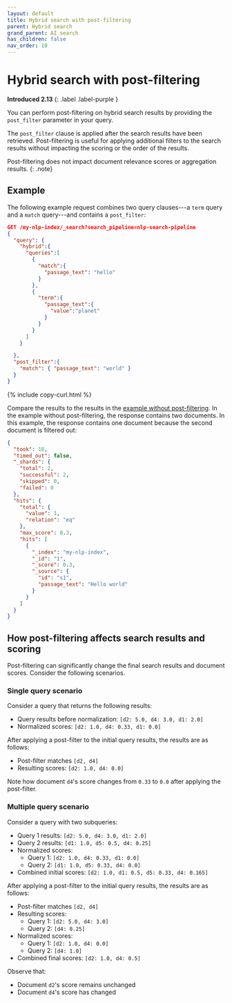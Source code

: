 ```yaml
---
layout: default
title: Hybrid search with post-filtering
parent: Hybrid search
grand_parent: AI search
has_children: false
nav_order: 10
---
```


# Hybrid search with post-filtering
**Introduced 2.13**
{: .label .label-purple }

You can perform post-filtering on hybrid search results by providing the `post_filter` parameter in your query.

The `post_filter` clause is applied after the search results have been retrieved. Post-filtering is useful for applying additional filters to the search results without impacting the scoring or the order of the results. 

Post-filtering does not impact document relevance scores or aggregation results.
{: .note}

## Example

The following example request combines two query clauses---a `term` query and a `match` query---and contains a `post_filter`:

```json
GET /my-nlp-index/_search?search_pipeline=nlp-search-pipeline
{
  "query": {
    "hybrid":{
      "queries":[
        {
          "match":{
            "passage_text": "hello"
          }
        },
        {
          "term":{
            "passage_text":{
              "value":"planet"
            }
          }
        }
      ]
    }

  },
  "post_filter":{
    "match": { "passage_text": "world" }
  }
}
```
{% include copy-curl.html %}

Compare the results to the results in the [example without post-filtering]({{site.url}}{{site.baseurl}}/vector-search/ai-search/hybrid-search/#example-combining-a-match-query-and-a-term-query). In the example without post-filtering, the response contains two documents. In this example, the response contains one document because the second document is filtered out:

```json
{
  "took": 18,
  "timed_out": false,
  "_shards": {
    "total": 2,
    "successful": 2,
    "skipped": 0,
    "failed": 0
  },
  "hits": {
    "total": {
      "value": 1,
      "relation": "eq"
    },
    "max_score": 0.3,
    "hits": [
      {
        "_index": "my-nlp-index",
        "_id": "1",
        "_score": 0.3,
        "_source": {
          "id": "s1",
          "passage_text": "Hello world"
        }
      }
    ]
  }
}
```

## How post-filtering affects search results and scoring

Post-filtering can significantly change the final search results and document scores. Consider the following scenarios.

### Single query scenario

Consider a query that returns the following results:
- Query results before normalization: `[d2: 5.0, d4: 3.0, d1: 2.0]`
- Normalized scores: `[d2: 1.0, d4: 0.33, d1: 0.0]`

After applying a post-filter to the initial query results, the results are as follows:
- Post-filter matches `[d2, d4]`
- Resulting scores: `[d2: 1.0, d4: 0.0]`

Note how document `d4`'s score changes from `0.33` to `0.0` after applying the post-filter.

### Multiple query scenario

Consider a query with two subqueries:
- Query 1 results: `[d2: 5.0, d4: 3.0, d1: 2.0]`
- Query 2 results: `[d1: 1.0, d5: 0.5, d4: 0.25]`
- Normalized scores:
  - Query 1: `[d2: 1.0, d4: 0.33, d1: 0.0]`
  - Query 2: `[d1: 1.0, d5: 0.33, d4: 0.0]`
- Combined initial scores: `[d2: 1.0, d1: 0.5, d5: 0.33, d4: 0.165]`

After applying a post-filter to the initial query results, the results are as follows:
- Post-filter matches `[d2, d4]`
- Resulting scores:
  - Query 1: `[d2: 5.0, d4: 3.0]`
  - Query 2: `[d4: 0.25]`
- Normalized scores:
  - Query 1: `[d2: 1.0, d4: 0.0]`
  - Query 2: `[d4: 1.0]`
- Combined final scores: `[d2: 1.0, d4: 0.5]`

Observe that:
- Document `d2`'s score remains unchanged
- Document `d4`'s score has changed
